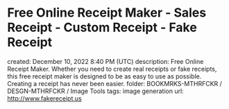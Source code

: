 # Free Online Receipt Maker - Sales Receipt - Custom Receipt - Fake Receipt

created: December 10, 2022 8:40 PM (UTC)
description: Free Online Receipt Maker. Whether you need to create real receipts or fake receipts, this free receipt maker is designed to be as easy to use as possible. Creating a receipt has never been easier.
folder: BOOKMRKS-MTHRFCKR / DESGN-MTHRFCKR / Image Tools
tags: image generation
url: http://www.fakereceipt.us